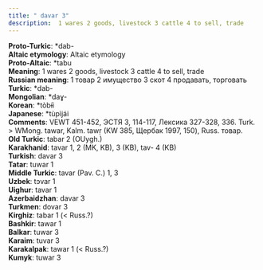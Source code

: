 ```yaml
---
title: " davar 3"
description:  1 wares 2 goods, livestock 3 cattle 4 to sell, trade
---
```


<strong>Proto-Turkic</strong>:  *dab-<br>
<strong>Altaic etymology</strong>:  Altaic etymology<br>
<strong> Proto-Altaic</strong>:  *tabu<br>
<strong>Meaning</strong>:  1 wares 2 goods, livestock 3 cattle 4 to sell, trade<br>
<strong>Russian meaning</strong>:  1 товар 2 имущество 3 скот 4 продавать, торговать<br>
<strong>Turkic</strong>:  *dab-<br>
<strong>Mongolian</strong>:  *daɣ-<br>
<strong>Korean</strong>:  *tòbɨ́i<br>
<strong>Japanese</strong>:  *tùpìjái<br>
<strong>Comments</strong>:  VEWT 451-452, ЭСТЯ 3, 114-117, Лексика 327-328, 336. Turk. > WMong. tawar, Kalm. tawṛ (KW 385, Щербак 1997, 150), Russ. товар.<br>
<strong>Old Turkic</strong>:  tabar 2 (OUygh.)<br>
<strong>Karakhanid</strong>:  tavar 1, 2 (MK, KB), 3 (KB), tav- 4 (KB)<br>
<strong>Turkish</strong>:  davar 3<br>
<strong>Tatar</strong>:  tuwar 1<br>
<strong>Middle Turkic</strong>:  tavar (Pav. C.) 1, 3<br>
<strong>Uzbek</strong>:  tɔvar 1<br>
<strong>Uighur</strong>:  tavar 1<br>
<strong>Azerbaidzhan</strong>:  davar 3<br>
<strong>Turkmen</strong>:  dovar 3<br>
<strong>Kirghiz</strong>:  tabar 1 (< Russ.?)<br>
<strong>Bashkir</strong>:  tawar 1<br>
<strong>Balkar</strong>:  tuwar 3<br>
<strong>Karaim</strong>:  tuvar 3<br>
<strong>Karakalpak</strong>:  tawar 1 (< Russ.?)<br>
<strong>Kumyk</strong>:  tuwar 3<br>


